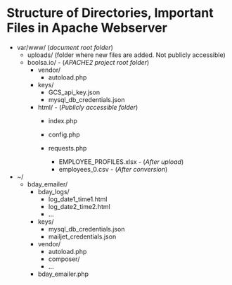 # Structure of Directories, Important Files in Apache Webserver

- var/www/   (*document root folder*)
  - uploads/   (folder where new files are added. Not publicly accessible)
  - boolsa.io/  -  (*APACHE2 project root folder*)
    - vendor/
      - autoload.php
    - keys/
      - GCS_api_key.json
      - mysql_db_credentials.json
    - html/       -  (*Publicly accessible folder*)
      - index.php
      - config.php
      - requests.php

        - EMPLOYEE_PROFILES.xlsx -  (*After upload*)
        - employees_0.csv   - (*After conversion*)
- ~/
  - bday_emailer/
    - bday_logs/
      - log_date1_time1.html
      - log_date2_time2.html
      - ...
    - keys/
      - mysql_db_credentials.json
      - mailjet_credentials.json
    - vendor/
      - autoload.php
      - composer/
      - ...
    - bday_emailer.php
